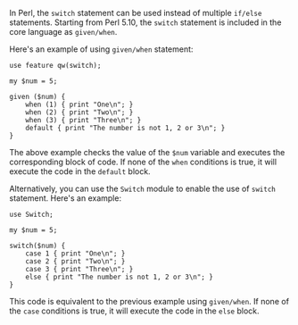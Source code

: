 In Perl, the `switch` statement can be used instead of multiple `if/else` statements. Starting from Perl 5.10, the `switch` statement is included in the core language as `given/when`.

Here's an example of using `given/when` statement:

```
use feature qw(switch);

my $num = 5;

given ($num) {
    when (1) { print "One\n"; }
    when (2) { print "Two\n"; }
    when (3) { print "Three\n"; }
    default { print "The number is not 1, 2 or 3\n"; }
}
```

The above example checks the value of the `$num` variable and executes the corresponding block of code. If none of the `when` conditions is true, it will execute the code in the `default` block.

Alternatively, you can use the `Switch` module to enable the use of `switch` statement. Here's an example:

```
use Switch;

my $num = 5;

switch($num) {
    case 1 { print "One\n"; }
    case 2 { print "Two\n"; }
    case 3 { print "Three\n"; }
    else { print "The number is not 1, 2 or 3\n"; }
}
```

This code is equivalent to the previous example using `given/when`. If none of the `case` conditions is true, it will execute the code in the `else` block.